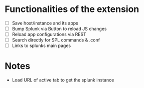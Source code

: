 # Functionalities of the extension

- [ ] Save host/instance and its apps
- [ ] Bump Splunk via Button to reload JS changes
- [ ] Reload app configurations via REST
- [ ] Search directly for SPL commands & .conf
- [ ] Links to splunks main pages

# Notes
- Load URL of active tab to get the splunk instance
